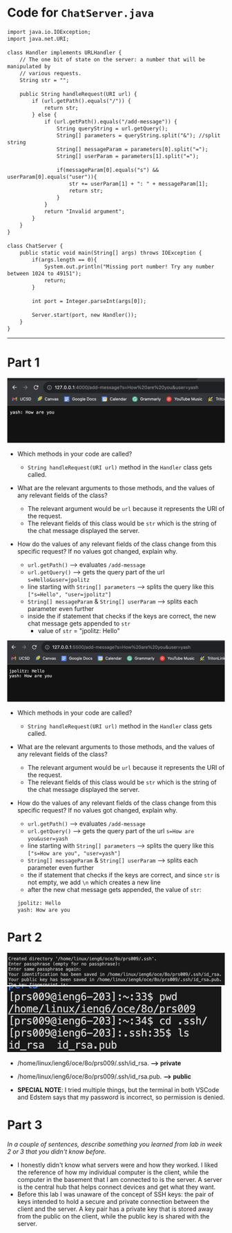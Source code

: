 # Code for `ChatServer.java`

    import java.io.IOException;
    import java.net.URI;

    class Handler implements URLHandler {
        // The one bit of state on the server: a number that will be manipulated by
        // various requests.
        String str = "";

        public String handleRequest(URI url) {
            if (url.getPath().equals("/")) {
                return str;
            } else {
                if (url.getPath().equals("/add-message")) { 
                    String queryString = url.getQuery();
                    String[] parameters = queryString.split("&"); //split string
                    String[] messageParam = parameters[0].split("=");
                    String[] userParam = parameters[1].split("=");
                    
                    if(messageParam[0].equals("s") && userParam[0].equals("user")){
                        str += userParam[1] + ": " + messageParam[1];
                        return str; 
                    }
                }
                return "Invalid argument"; 
            }
        }
    }

    class ChatServer {
        public static void main(String[] args) throws IOException {
            if(args.length == 0){
                System.out.println("Missing port number! Try any number between 1024 to 49151");
                return;
            }
    
            int port = Integer.parseInt(args[0]);
    
            Server.start(port, new Handler());
        }
    }

------------

# Part 1
![Image](firstImage-lab2.png)
* Which methods in your code are called?
    - `String handleRequest(URI url)` method in the `Handler` class gets called.

* What are the relevant arguments to those methods, and the values of any relevant fields of the class?
    - The relevant argument would be `url` because it represents the URI of the request.
    - The relevant fields of this class would be `str` which is the string of the chat message displayed the server.

* How do the values of any relevant fields of the class change from this specific request? If no values got changed, explain why.
    - `url.getPath()` --> evaluates `/add-message`
    - `url.getQuery()` --> gets the query part of the url `s=Hello&user=jpolitz`
    - line starting with `String[] parameters` --> splits the query like this `["s=Hello", "user=jpolitz"]`
    - `String[] messageParam` & `String[] userParam` --> splits each parameter even further
    - inside the if statement that checks if the keys are correct, the new chat message gets appended to `str`
        - value of `str` = "jpolitz: Hello"

![Image](secondImage-lab2.png)
* Which methods in your code are called?
    - `String handleRequest(URI url)` method in the `Handler` class gets called.
    
* What are the relevant arguments to those methods, and the values of any relevant fields of the class?
    - The relevant argument would be `url` because it represents the URI of the request.
    - The relevant fields of this class would be `str` which is the string of the chat message displayed the server.
    
* How do the values of any relevant fields of the class change from this specific request? If no values got changed, explain why.
    - `url.getPath()` --> evaluates `/add-message`
    - `url.getQuery()` --> gets the query part of the url `s=How are you&user=yash`
    - line starting with `String[] parameters` --> splits the query like this `["s=How are you", "user=yash"]`
    - `String[] messageParam` & `String[] userParam` --> splits each parameter even further
    - the if statement that checks if the keys are correct, and since `str` is not empty, we add `\n` which creates a new line
    - after the new chat message gets appended, the value of `str`:
  ```
  jpolitz: Hello
  yash: How are you
  ```

# Part 2
![Image](absolutepath-lab2.png)
![Image](ls-lab2.png)
* /home/linux/ieng6/oce/8o/prs009/.ssh/id_rsa. **--> private**
* /home/linux/ieng6/oce/8o/prs009/.ssh/id_rsa.pub. **--> public**

* **SPECIAL NOTE**: I tried multiple things, but the terminal in both VSCode and Edstem says that my password is incorrect, so permission is denied.

# Part 3
*In a couple of sentences, describe something you learned from lab in week 2 or 3 that you didn't know before.*

* I honestly didn't know what servers were and how they worked. I liked the reference of how my individual computer is the client, while the computer in the basement that I am connected to is the server. A server is the central hub that helps connect devices and get what they want.
* Before this lab I was unaware of the concept of SSH keys: the pair of keys intended to hold a secure and private connection between the client and the server. A key pair has a private key that is stored away from the public on the client, while the public key is shared with the server.
